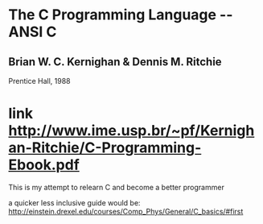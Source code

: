 # The C Programming Language -- ANSI C 
## Brian W. C. Kernighan & Dennis M. Ritchie 
Prentice Hall, 1988 

# link http://www.ime.usp.br/~pf/Kernighan-Ritchie/C-Programming-Ebook.pdf

This is my attempt to relearn C and become a better programmer

a quicker less inclusive guide would be: 
http://einstein.drexel.edu/courses/Comp_Phys/General/C_basics/#first


